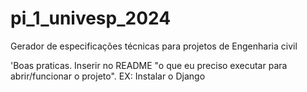 # pi_1_univesp_2024
Gerador de especificações técnicas para projetos de Engenharia civil 

'Boas praticas.
Inserir no README "o que eu preciso executar para abrir/funcionar o projeto".
EX: Instalar o Django
